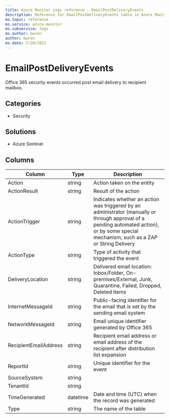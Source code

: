 ```yaml
---
title: Azure Monitor Logs reference - EmailPostDeliveryEvents
description: Reference for EmailPostDeliveryEvents table in Azure Monitor Logs.
ms.topic: reference
ms.service: azure-monitor
ms.subservice: logs
ms.author: bwren
author: bwren
ms.date: 7/20/2021
---
```


# EmailPostDeliveryEvents

 Office 365 security events occurred post email delivery to recipient mailbox.

## Categories

- Security
## Solutions

- Azure Sentinel




## Columns

|Column|Type|Description|
|---|---|---|
|Action|string|Action taken on the entity|
|ActionResult|string|Result of the action|
|ActionTrigger|string|Indicates whether an action was triggered by an administrator (manually or through approval of a pending automated action), or by some special mechanism, such as a ZAP or String Delivery|
|ActionType|string|Type of activity that triggered the event|
|DeliveryLocation|string|Delivered email location: Inbox/Folder, On-premises/External, Junk, Quarantine, Failed, Dropped, Deleted items|
|InternetMessageId|string|Public-facing identifier for the email that is set by the sending email system|
|NetworkMessageId|string|Email unique identifier generated by Office 365|
|RecipientEmailAddress|string|Recipient email address or email address of the recipient after distribution list expansion|
|ReportId|string|Unique identifier for the event|
|SourceSystem|string||
|TenantId|string||
|TimeGenerated|datetime|Date and time (UTC) when the record was generated|
|Type|string|The name of the table|
